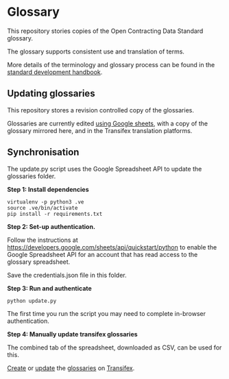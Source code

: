 # Glossary

This repository stories copies of the Open Contracting Data Standard glossary. 

The glossary supports consistent use and translation of terms. 

More details of the terminology and glossary process can be found in the [standard development handbook](https://ocds-standard-development-handbook.readthedocs.io/en/latest/standard/translation/terminology/#definition). 

## Updating glossaries

This repository stores a revision controlled copy of the glossaries.

Glossaries are currently edited [using Google sheets](https://docs.google.com/spreadsheets/d/1WGH9_mHYuF4JbK2tdyeckqsmj8v4HrRqDOEbKQ7CI4A/edit#gid=0), with a copy of the glossary mirrored here, and in the Transifex translation platforms. 

## Synchronisation

The update.py script uses the Google Spreadsheet API to update the glossaries folder. 

**Step 1: Install dependencies**

```
virtualenv -p python3 .ve
source .ve/bin/activate
pip install -r requirements.txt
```

**Step 2: Set-up authentication.**

Follow the instructions at https://developers.google.com/sheets/api/quickstart/python to enable the Google Spreadsheet API for an account that has read access to the glossary spreadsheet. 

Save the credentials.json file in this folder.

**Step 3: Run and authenticate**

```
python update.py
```

The first time you run the script you may need to complete in-browser authentication. 

**Step 4: Manually update transifex glossaries**

The combined tab of the spreadsheet, downloaded as CSV, can be used for this. 

[Create](https://docs.transifex.com/setup/glossary/uploading-an-existing-glossary#uploading-your-csv-file) or [update](https://docs.transifex.com/setup/glossary/uploading-an-existing-glossary#updating-an-existing-glossary) the [glossaries](/glossaries) on [Transifex](https://www.transifex.com/OpenDataServices/).
